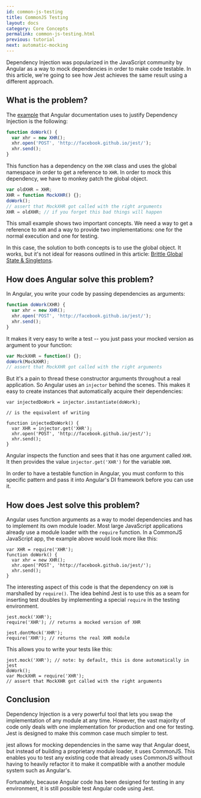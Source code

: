 ```yaml
---
id: common-js-testing
title: CommonJS Testing
layout: docs
category: Core Concepts
permalink: common-js-testing.html
previous: tutorial
next: automatic-mocking
---
```


Dependency Injection was popularized in the JavaScript community by Angular as a
way to mock dependencies in order to make code testable. In this article, we're
going to see how Jest achieves the same result using a different approach.

What is the problem?
--------------------

The [example](https://docs.angularjs.org/guide/unit-testing#dependency-injection) that Angular documentation uses to justify Dependency Injection is the following:

```javascript
function doWork() {
  var xhr = new XHR();
  xhr.open('POST', 'http://facebook.github.io/jest/');
  xhr.send();
}
```

This function has a dependency on the `XHR` class and uses the global namespace
in order to get a reference to `XHR`. In order to mock this dependency, we have
to monkey patch the global object.

```javascript
var oldXHR = XHR;
XHR = function MockXHR() {};
doWork();
// assert that MockXHR got called with the right arguments
XHR = oldXHR; // if you forget this bad things will happen
```

This small example shows two important concepts. We need a way to get a
reference to `XHR` and a way to provide two implementations: one for the normal
execution and one for testing.

In this case, the solution to both concepts is to use the global object. It
works, but it's not ideal for reasons outlined in this article: [Brittle Global State & Singletons](http://misko.hevery.com/code-reviewers-guide/flaw-brittle-global-state-singletons/).


How does Angular solve this problem?
------------------------------------

In Angular, you write your code by passing dependencies as arguments:

```javascript
function doWork(XHR) {
  var xhr = new XHR();
  xhr.open('POST', 'http://facebook.github.io/jest/');
  xhr.send();
}
```

It makes it very easy to write a test -- you just pass your mocked version as
argument to your function:

```javascript
var MockXHR = function() {};
doWork(MockXHR);
// assert that MockXHR got called with the right arguments
```

But it's a pain to thread these constructor arguments throughout a real
application. So Angular uses an `injector` behind the scenes. This makes it
easy to create instances that automatically acquire their dependencies:

```
var injectedDoWork = injector.instantiate(doWork);

// is the equivalent of writing

function injectedDoWork() {
  var XHR = injector.get('XHR');
  xhr.open('POST', 'http://facebook.github.io/jest/');
  xhr.send();
}
```

Angular inspects the function and sees that it has one argument called `XHR`.
It then provides the value `injector.get('XHR')` for the variable `XHR`.

In order to have a testable function in Angular, you must conform to this
specific pattern and pass it into Angular's DI framework before you can use it.


How does Jest solve this problem?
---------------------------------

Angular uses function arguments as a way to model dependencies and has to
implement its own module loader. Most large JavaScript applications already use
a module loader with the `require` function. In a CommonJS JavaScript app, the
example above would look more like this:

```
var XHR = require('XHR');
function doWork() {
  var xhr = new XHR();
  xhr.open('POST', 'http://facebook.github.io/jest/');
  xhr.send();
}
```

The interesting aspect of this code is that the dependency on `XHR` is
marshalled by `require()`. The idea behind Jest is to use this as a seam for
inserting test doubles by implementing a special `require` in the testing
environment.

```
jest.mock('XHR');
require('XHR'); // returns a mocked version of XHR

jest.dontMock('XHR');
require('XHR'); // returns the real XHR module
```

This allows you to write your tests like this:

```
jest.mock('XHR'); // note: by default, this is done automatically in jest
doWork();
var MockXHR = require('XHR');
// assert that MockXHR got called with the right arguments
```

Conclusion
----------

Dependency Injection is a very powerful tool that lets you swap the
implementation of any module at any time. However, the vast majority of code
only deals with one implementation for production and one for testing. Jest is
designed to make this common case much simpler to test.

jest allows for mocking dependencies in the same way that Angular doest, but
instead of building a proprietary module loader, it uses CommonJS. This enables
you to test any existing code that already uses CommonJS without having to
heavily refactor it to make it compatible with a another module system such as
Angular's.

Fortunately, because Angular code has been designed for testing in any
environment, it is still possible test Angular code using Jest.


